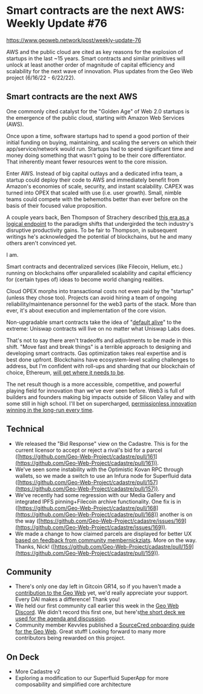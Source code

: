 # Smart contracts are the next AWS: Weekly Update #76

https://www.geoweb.network/post/weekly-update-76

AWS and the public cloud are cited as key reasons for the explosion of startups in the last ~15 years. Smart contracts and similar primitives will unlock at least another order of magnitude of capital efficiency and scalability for the next wave of innovation. Plus updates from the Geo Web project (6/16/22 - 6/22/22).

## Smart contracts are the next AWS

One commonly cited catalyst for the &quot;Golden Age&quot; of Web 2.0 startups is the emergence of the public cloud, starting with Amazon Web Services (AWS).

Once upon a time, software startups had to spend a good portion of their initial funding on buying, maintaining, and scaling the servers on which their app/service/network would run. Startups had to spend significant time and money doing something that wasn&#39;t going to be their core differentiator. That inherently meant fewer resources went to the core mission.

Enter AWS. Instead of big capital outlays and a dedicated infra team, a startup could deploy their code to AWS and immediately benefit from Amazon&#39;s economies of scale, security, and instant scalability. CAPEX was turned into OPEX that scaled with use (i.e. user growth). Small, nimble teams could compete with the behemoths better than ever before on the basis of their focused value proposition.

A couple years back, Ben Thompson of Strachery described [this era as a logical endpoint](https://stratechery.com/2020/the-end-of-the-beginning/) to the paradigm shifts that undergirded the tech industry&#39;s disruptive productivity gains. To be fair to Thompson, in subsequent writings he&#39;s acknowledged the potential of blockchains, but he and many others aren&#39;t convinced yet.

I am.

Smart contracts and decentralized services (like Filecoin, Helium, etc.) running on blockchains offer unparalleled scalability and capital efficiency for (certain types of) ideas to become world changing realities.

Cloud OPEX morphs into transactional costs not even paid by the &quot;startup&quot; (unless they chose too). Projects can avoid hiring a team of ongoing reliability/maintenance personnel for the web3 parts of the stack. More than ever, it&#39;s about execution and implementation of the core vision.

Non-upgradable smart contracts take the idea of &quot;[default alive](http://www.paulgraham.com/aord.html)&quot; to the extreme: Uniswap contracts will live on no matter what Uniswap Labs does.

That&#39;s not to say there aren&#39;t tradeoffs and adjustments to be made in this shift. &quot;Move fast and break things&quot; is a terrible approach to designing and developing smart contracts. Gas optimization takes real expertise and is best done upfront. Blockchains have ecosystem-level scaling challenges to address, but I&#39;m confident with roll-ups and sharding that our blockchain of choice, Ethereum, [will get where it needs to be](https://vitalik.ca/general/2021/12/06/endgame.html).

The net result though is a more accessible, competitive, and powerful playing field for innovation than we&#39;ve ever seen before. Web3 is full of builders and founders making big impacts outside of Silicon Valley and with some still in high school. I&#39;ll bet on supercharged, [permissionless innovation winning in the long-run every time](https://www.geoweb.network/post/weekly-update-75).

## Technical

- We released the &quot;Bid Response&quot; view on the Cadastre. This is for the current licensor to accept or reject a rival&#39;s bid for a parcel ([https://github.com/Geo-Web-Project/cadastre/pull/161](https://github.com/Geo-Web-Project/cadastre/pull/161)).
- We&#39;ve seen some instability with the Optimistic Kovan RPC through wallets, so we made a switch to use an Infura node for Superfluid data ([https://github.com/Geo-Web-Project/cadastre/pull/157](https://github.com/Geo-Web-Project/cadastre/pull/157)).
- We&#39;ve recently had some regression with our Media Gallery and integrated IPFS pinning+Filecoin archive functionality. One fix is in ([https://github.com/Geo-Web-Project/cadastre/pull/168](https://github.com/Geo-Web-Project/cadastre/pull/168)) another is on the way ([https://github.com/Geo-Web-Project/cadastre/issues/169](https://github.com/Geo-Web-Project/cadastre/issues/169)).
- We made a change to how claimed parcels are displayed for better UX [based on feedback from community member](https://forum.geoweb.network/t/geoweb-map-recommendations-feedback/91)[nickziats](https://forum.geoweb.network/t/geoweb-map-recommendations-feedback/91). More on the way. Thanks, Nick! ([https://github.com/Geo-Web-Project/cadastre/pull/159](https://github.com/Geo-Web-Project/cadastre/pull/159)).

## Community

- There&#39;s only one day left in Gitcoin GR14, so if you haven&#39;t made a [contribution to the Geo Web](https://gitcoin.co/grants/1403/geo-web) yet, we&#39;d really appreciate your support. Every DAI makes a difference! Thank you!
- We held our first community call earlier this week in the [Geo Web Discord](https://discord.com/invite/reXgPru7ck). We didn&#39;t record this first one, but here&#39;s[the short deck we used for the agenda and discussion](https://docs.google.com/presentation/d/1oQR2eT8F98OW8_t1xeIP5mAiAs4XNjJW7JWh59ChxFs/edit?usp=sharing).
- Community member Kevvles published a [SourceCred onboarding guide for the Geo Web](https://forum.geoweb.network/t/get-paid-to-contribute-to-the-geo-web-project-through-sourcecred/94). Great stuff! Looking forward to many more contributors being rewarded on this project.

## On Deck

- More Cadastre v2
- Exploring a modification to our Superfluid SuperApp for more composability and simplified core architecture
